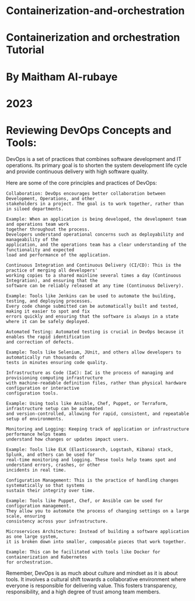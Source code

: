 # Containerization-and-orchestration
# Containerization and orchestration Tutorial
# By Maitham Al-rubaye
# 2023

# Reviewing DevOps Concepts and Tools:
DevOps is a set of practices that combines software development and IT operations. Its primary goal is to 
shorten the system development life cycle and provide continuous delivery with high software quality.

Here are some of the core principles and practices of DevOps:

    Collaboration: DevOps encourages better collaboration between Development, Operations, and other 
    stakeholders in a project. The goal is to work together, rather than in siloed departments.

    Example: When an application is being developed, the development team and operations team work 
    together throughout the process. 
    Developers understand operational concerns such as deployability and manageability of the 
    application, and the operations team has a clear understanding of the functionality and expected 
    load and performance of the application.

    Continuous Integration and Continuous Delivery (CI/CD): This is the practice of merging all developers' 
    working copies to a shared mainline several times a day (Continuous Integration), and ensuring that the 
    software can be reliably released at any time (Continuous Delivery).

    Example: Tools like Jenkins can be used to automate the building, testing, and deploying processes. 
    Every code change submitted can be automatically built and tested, making it easier to spot and fix 
    errors quickly and ensuring that the software is always in a state where it can be safely deployed.

    Automated Testing: Automated testing is crucial in DevOps because it enables the rapid identification 
    and correction of defects.

    Example: Tools like Selenium, JUnit, and others allow developers to automatically run thousands of 
    tests in minutes ensuring code quality.

    Infrastructure as Code (IaC): IaC is the process of managing and provisioning computing infrastructure 
    with machine-readable definition files, rather than physical hardware configuration or interactive 
    configuration tools.

    Example: Using tools like Ansible, Chef, Puppet, or Terraform, infrastructure setup can be automated 
    and version-controlled, allowing for rapid, consistent, and repeatable setup of environments.

    Monitoring and Logging: Keeping track of application or infrastructure performance helps teams 
    understand how changes or updates impact users.

    Example: Tools like ELK (Elasticsearch, Logstash, Kibana) stack, Splunk, and others can be used for 
    real-time monitoring and logging. These tools help teams spot and understand errors, crashes, or other 
    incidents in real time.

    Configuration Management: This is the practice of handling changes systematically so that systems 
    sustain their integrity over time.

    Example: Tools like Puppet, Chef, or Ansible can be used for configuration management. 
    They allow you to automate the process of changing settings on a large scale, ensuring 
    consistency across your infrastructure.

    Microservices Architecture: Instead of building a software application as one large system, 
    it is broken down into smaller, composable pieces that work together.

    Example: This can be facilitated with tools like Docker for containerization and Kubernetes 
    for orchestration.

Remember, DevOps is as much about culture and mindset as it is about tools. It involves a 
cultural shift towards a collaborative environment where everyone is responsible for delivering value. 
This fosters transparency, responsibility, and a high degree of trust among team members.
